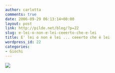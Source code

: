 ```yaml
---
author: carlotta
comments: true
date: 2006-09-29 06:13:14+00:00
layout: post
link: http://pilde.net/blog/?p=22
slug: e-lei-o-non-e-lei-ceeerto-che-e-lei
title: E' lei o non è lei ... ceeerto che è lei
wordpress_id: 22
categories:
- Giochi
---
```


![]({{baseurl}}/uploads/2006/09/mg.gif)



